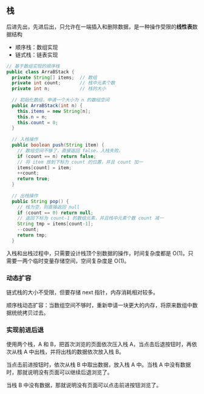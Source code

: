 ## 栈

后进先出，先进后出，只允许在一端插入和删除数据，是一种操作受限的**线性表**数据结构

* 顺序栈：数组实现
* 链式栈：链表实现

``` java
// 基于数组实现的顺序栈
public class ArraBStack {
  private String[] items;  // 数组
  private int count;       // 栈中元素个数
  private int n;           // 栈的大小
 
  // 初始化数组，申请一个大小为 n 的数组空间
  public ArraBStack(int n) {
    this.items = new String[n];
    this.n = n;
    this.count = 0;
  }
 
  // 入栈操作
  public boolean push(String item) {
    // 数组空间不够了，直接返回 false，入栈失败。
    if (count == n) return false;
    // 将 item 放到下标为 count 的位置，并且 count 加一
    items[count] = item;
    ++count;
    return true;
  }
  
  // 出栈操作
  public String pop() {
    // 栈为空，则直接返回 null
    if (count == 0) return null;
    // 返回下标为 count-1 的数组元素，并且栈中元素个数 count 减一
    String tmp = items[count-1];
    --count;
    return tmp;
  }
```

入栈和出栈过程中，只需要设计栈顶个别数据的操作，时间复杂度都是 O(1)。只需要一两个临时变量存储空间，空间复杂度是 O(1)。

### 动态扩容

链式栈的大小不受限，但要存储 next 指针，内存消耗相对较多。

顺序栈动态扩容：当数组空间不够时，重新申请一块更大的内存，将原来数组中数据统统拷贝过去。

### 实现前进后退

使用两个栈，A 和 B，把首次浏览的页面依次压入栈 A，当点击后退按钮时，再依次从栈 A 中出栈，并将出栈的数据依次放入栈 B。

当点击前进按钮时，依次从栈 B 中取出数据，放入栈 A 中。当栈 A 中没有数据时，那就说明没有页面可以继续后退浏览了。

当栈 B 中没有数据，那就说明没有页面可以点击前进按钮浏览了。

